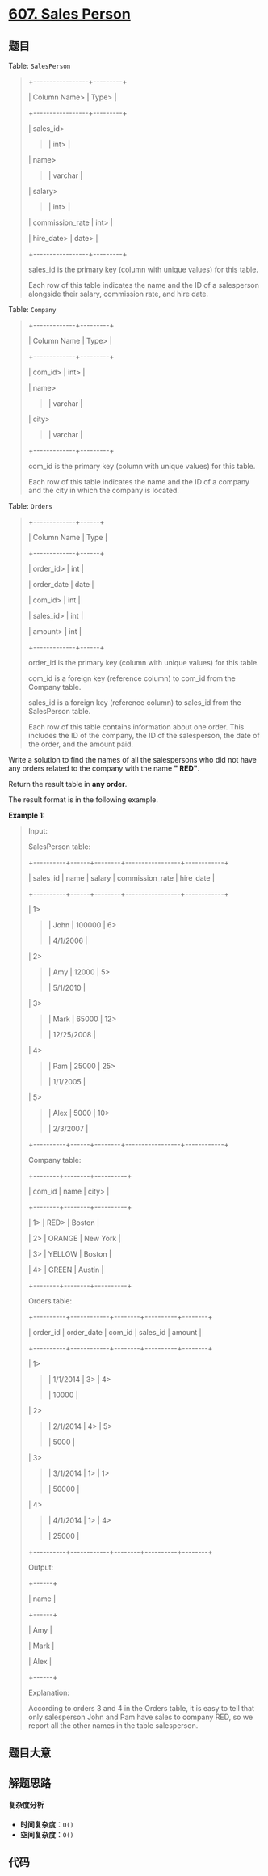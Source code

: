 # [607. Sales Person](https://leetcode.com/problems/sales-person/)

## 题目

Table: `SalesPerson`

> +-----------------+---------+
>
> | Column Name>
> | Type>
> |
>
> +-----------------+---------+
>
> | sales_id>
>
> > | int>
> > |
>
> | name>
>
> > | varchar |
>
> | salary>
>
> > | int>
> > |
>
> | commission_rate | int>
> |
>
> | hire_date>
> | date>
> |
>
> +-----------------+---------+
>
> sales_id is the primary key (column with unique values) for this table.
>
> Each row of this table indicates the name and the ID of a salesperson alongside their salary, commission rate, and hire date.

Table: `Company`

> +-------------+---------+
>
> | Column Name | Type>
> |
>
> +-------------+---------+
>
> | com_id>
> | int>
> |
>
> | name>
>
> > | varchar |
>
> | city>
>
> > | varchar |
>
> +-------------+---------+
>
> com_id is the primary key (column with unique values) for this table.
>
> Each row of this table indicates the name and the ID of a company and the city in which the company is located.

Table: `Orders`

> +-------------+------+
>
> | Column Name | Type |
>
> +-------------+------+
>
> | order_id>
> | int |
>
> | order_date | date |
>
> | com_id>
> | int |
>
> | sales_id>
> | int |
>
> | amount>
> | int |
>
> +-------------+------+
>
> order_id is the primary key (column with unique values) for this table.
>
> com_id is a foreign key (reference column) to com_id from the Company table.
>
> sales_id is a foreign key (reference column) to sales_id from the SalesPerson table.
>
> Each row of this table contains information about one order. This includes the ID of the company, the ID of the salesperson, the date of the order, and the amount paid.

Write a solution to find the names of all the salespersons who did not have
any orders related to the company with the name **" RED"**.

Return the result table in **any order**.

The result format is in the following example.

**Example 1:**

> Input:
>
> SalesPerson table:
>
> +----------+------+--------+-----------------+------------+
>
> | sales_id | name | salary | commission_rate | hire_date |
>
> +----------+------+--------+-----------------+------------+
>
> | 1>
>
> > | John | 100000 | 6>
> >
> > | 4/1/2006 |
>
> | 2>
>
> > | Amy | 12000 | 5>
> >
> > | 5/1/2010 |
>
> | 3>
>
> > | Mark | 65000 | 12>
> >
> > | 12/25/2008 |
>
> | 4>
>
> > | Pam | 25000 | 25>
> >
> > | 1/1/2005 |
>
> | 5>
>
> > | Alex | 5000 | 10>
> >
> > | 2/3/2007 |
>
> +----------+------+--------+-----------------+------------+
>
> Company table:
>
> +--------+--------+----------+
>
> | com_id | name | city>
> |
>
> +--------+--------+----------+
>
> | 1>
> | RED>
> | Boston |
>
> | 2>
> | ORANGE | New York |
>
> | 3>
> | YELLOW | Boston |
>
> | 4>
> | GREEN | Austin |
>
> +--------+--------+----------+
>
> Orders table:
>
> +----------+------------+--------+----------+--------+
>
> | order_id | order_date | com_id | sales_id | amount |
>
> +----------+------------+--------+----------+--------+
>
> | 1>
>
> > | 1/1/2014 | 3>
> > | 4>
> >
> > | 10000 |
>
> | 2>
>
> > | 2/1/2014 | 4>
> > | 5>
> >
> > | 5000 |
>
> | 3>
>
> > | 3/1/2014 | 1>
> > | 1>
> >
> > | 50000 |
>
> | 4>
>
> > | 4/1/2014 | 1>
> > | 4>
> >
> > | 25000 |
>
> +----------+------------+--------+----------+--------+
>
> Output:
>
> +------+
>
> | name |
>
> +------+
>
> | Amy |
>
> | Mark |
>
> | Alex |
>
> +------+
>
> Explanation:
>
> According to orders 3 and 4 in the Orders table, it is easy to tell that only salesperson John and Pam have sales to company RED, so we report all the other names in the table salesperson.

## 题目大意

## 解题思路

#### 复杂度分析

- **时间复杂度**：`O()`
- **空间复杂度**：`O()`

## 代码

```javascript

```
